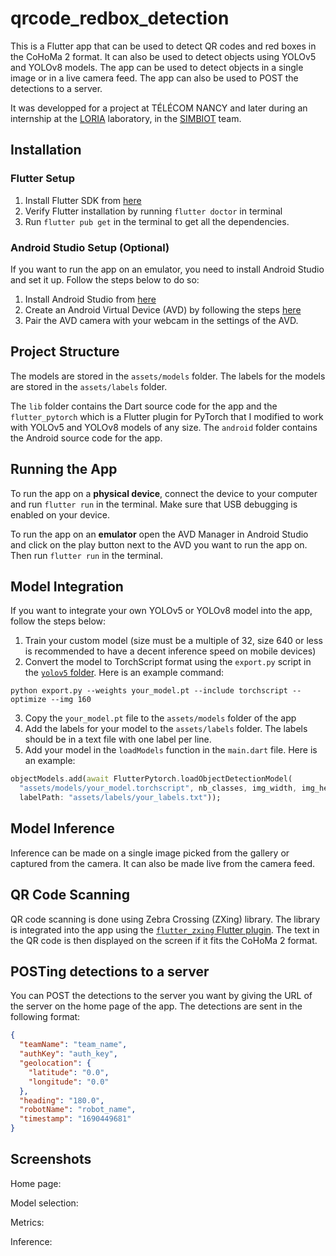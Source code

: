 # qrcode_redbox_detection

This is a Flutter app that can be used to detect QR codes and red boxes in the CoHoMa 2 format. It can also be used to detect objects using YOLOv5 and YOLOv8 models. The app can be used to detect objects in a single image or in a live camera feed. The app can also be used to POST the detections to a server.

It was developped for a project at TÉLÉCOM NANCY and later during an internship at the [LORIA](https://www.loria.fr/en/) laboratory, in the [SIMBIOT](https://www.loria.fr/fr/la-recherche/les-equipes/simbiot/) team.
## Installation

### Flutter Setup

1. Install Flutter SDK from [here](https://flutter.dev/docs/get-started/install)
2. Verify Flutter installation by running `flutter doctor` in terminal
3. Run `flutter pub get` in the terminal to get all the dependencies.

### Android Studio Setup (Optional)
If you want to run the app on an emulator, you need to install Android Studio and set it up. Follow the steps below to do so:

1. Install Android Studio from [here](https://developer.android.com/studio)
2. Create an Android Virtual Device (AVD) by following the steps [here](https://developer.android.com/studio/run/managing-avds)
3. Pair the AVD camera with your webcam in the settings of the AVD.

## Project Structure

The models are stored in the `assets/models` folder. The labels for the models are stored in the `assets/labels` folder.

The `lib` folder contains the Dart source code for the app and the `flutter_pytorch` which is a Flutter plugin for PyTorch that I modified to work with YOLOv5 and YOLOv8 models of any size.
The `android` folder contains the Android source code for the app.

## Running the App

To run the app on a **physical device**, connect the device to your computer and run `flutter run` in the terminal. Make sure that USB debugging is enabled on your device.

To run the app on an **emulator** open the AVD Manager in Android Studio and click on the play button next to the AVD you want to run the app on. Then run `flutter run` in the terminal.

## Model Integration

If you want to integrate your own YOLOv5 or YOLOv8 model into the app, follow the steps below:

1. Train your custom model (size must be a multiple of 32, size 640 or less is recommended to have a decent inference speed on mobile devices)
2. Convert the model to TorchScript format using the `export.py` script in the [`yolov5` folder](https://github.com/ultralytics/yolov5). Here is an example command:
```
python export.py --weights your_model.pt --include torchscript --optimize --img 160
```
3. Copy the `your_model.pt` file to the `assets/models` folder of the app
4. Add the labels for your model to the `assets/labels` folder. The labels should be in a text file with one label per line.
5. Add your model in the `loadModels` function in the `main.dart` file. Here is an example:
```dart
objectModels.add(await FlutterPytorch.loadObjectDetectionModel(
  "assets/models/your_model.torchscript", nb_classes, img_width, img_height, "name in the app",
  labelPath: "assets/labels/your_labels.txt"));
```


## Model Inference

Inference can be made on a single image picked from the gallery or captured from the camera. It can also be made live from the camera feed.

## QR Code Scanning

QR code scanning is done using Zebra Crossing (ZXing) library. The library is integrated into the app using the [`flutter_zxing` Flutter plugin](https://pub.dev/packages/flutter_zxing). The text in the QR code is then displayed on the screen if it fits the CoHoMa 2 format.

## POSTing detections to a server

You can POST the detections to the server you want by giving the URL of the server on the home page of the app. The detections are sent in the following format:

```json
{
  "teamName": "team_name",
  "authKey": "auth_key",
  "geolocation": {
    "latitude": "0.0",
    "longitude": "0.0"
  },
  "heading": "180.0",
  "robotName": "robot_name",
  "timestamp": "1690449681"
}
```

## Screenshots
Home page:

Model selection:

Metrics:

Inference:
